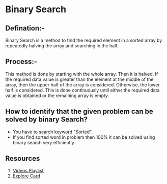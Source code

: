 # Binary Search

## Defination:-
Binary Search is a method to find the required element in a sorted array by repeatedly halving the array and searching in the half.

## Process:-
This method is done by starting with the whole array. Then it is halved. If the required data value is greater than the element at the middle of the array, 
then the upper half of the array is considered. Otherwise, the lower half is considered. This is done continuously until either the required data value is
obtained or the remaining array is empty.

## How to identify that the given problem can be solved by binary Search?
* You have to search keyword "Sorted".
* If you find sorted word in problem then 100% it can be solved using binary search very efficiently.

## Resources
1. [Videos Playlist](https://www.youtube.com/watch?v=j7NodO9HIbk&list=PL_z_8CaSLPWeYfhtuKHj-9MpYb6XQJ_f2)
2. [Explore Card](https://leetcode.com/explore/learn/card/binary-search/)
